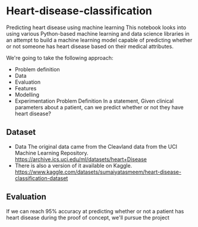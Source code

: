 # Heart-disease-classification

Predicting heart disease using machine learning This notebook looks into using various Python-based machine learning and data science libraries in an attempt to build a machine learning model capable of predicting whether or not someone has heart disease based on their medical attributes.

We're going to take the following approach:
* Problem definition 
* Data 
* Evaluation 
* Features 
* Modelling 
* Experimentation
Problem Definition In a statement,
Given clinical parameters about a patient, can we predict whether or not they have heart disease?

## Dataset
* Data The original data came from the Cleavland data from the UCI Machine Learning Repository. https://archive.ics.uci.edu/ml/datasets/heart+Disease
* There is also a version of it available on Kaggle. https://www.kaggle.com/datasets/sumaiyatasmeem/heart-disease-classification-dataset

## Evaluation 
If we can reach 95% accuracy at predicting whether or not a patient has heart disease during the proof of concept, we'll pursue the project
